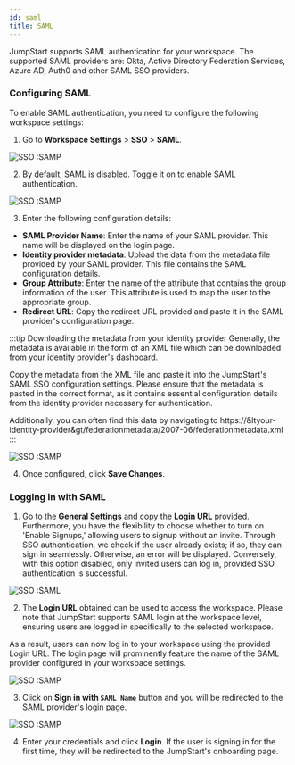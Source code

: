 ```yaml
---
id: saml
title: SAML
---
```


JumpStart supports SAML authentication for your workspace. The supported SAML providers are: Okta, Active Directory Federation Services, Azure AD, Auth0 and other SAML SSO providers.

### Configuring SAML

To enable SAML authentication, you need to configure the following workspace settings:

1. Go to **Workspace Settings** > **SSO** > **SAML**.

  <div style={{textAlign: 'center'}}>

  <img className="screenshot-full" src="/img/sso/saml/workspaceset.png" alt="SSO :SAMP" />

  </div>

2. By default, SAML is disabled. Toggle it on to enable SAML authentication.

  <div style={{textAlign: 'center'}}>

  <img className="screenshot-full" src="/img/sso/saml/enable.png" alt="SSO :SAMP" />

  </div>

3. Enter the following configuration details:

  - **SAML Provider Name**: Enter the name of your SAML provider. This name will be displayed on the login page.
  - **Identity provider metadata**: Upload the data from the metadata file provided by your SAML provider. This file contains the SAML configuration details.
  - **Group Attribute**: Enter the name of the attribute that contains the group information of the user. This attribute is used to map the user to the appropriate group.
  - **Redirect URL**: Copy the redirect URL provided and paste it in the SAML provider's configuration page.

  :::tip Downloading the metadata from your identity provider
  Generally, the metadata is available in the form of an XML file which can be downloaded from your identity provider's dashboard.

  Copy the metadata from the XML file and paste it into the JumpStart's SAML SSO configuration settings. Please ensure that the metadata is pasted in the correct format, as it contains essential configuration details from the identity provider necessary for authentication.

  Additionally, you can often find this data by navigating to https://&ltyour-identity-provider&gt/federationmetadata/2007-06/federationmetadata.xml
  :::

  <div style={{textAlign: 'center'}}>

  <img className="screenshot-full" src="/img/sso/saml/config.png" alt="SSO :SAMP" />

  </div>

4. Once configured, click **Save Changes**.

### Logging in with SAML

1. Go to the **[General Settings](/docs/user-authentication/general-settings)** and copy the **Login URL** provided. Furthermore, you have the flexibility to choose whether to turn on 'Enable Signups,' allowing users to signup without an invite. Through SSO authentication, we check if the user already exists; if so, they can sign in seamlessly. Otherwise, an error will be displayed. Conversely, with this option disabled, only invited users can log in, provided SSO authentication is successful.
  
  <div style={{textAlign: 'center'}}>

  <img className="screenshot-full" src="/img/sso/saml/url.png" alt="SSO :SAML"/>

  </div>

2. The **Login URL** obtained can be used to access the workspace. Please note that JumpStart supports SAML login at the workspace level, ensuring users are logged in specifically to the selected workspace. 

  As a result, users can now log in to your workspace using the provided Login URL. The login page will prominently feature the name of the SAML provider configured in your workspace settings.

  <div style={{textAlign: 'center'}}>

  <img className="screenshot-full" src="/img/sso/saml/login.png" alt="SSO :SAMP" />

  </div>

3. Click on **Sign in with `SAML Name`** button and you will be redirected to the SAML provider's login page.

  <div style={{textAlign: 'center'}}>

  <img className="screenshot-full" src="/img/sso/saml/auth.png" alt="SSO :SAMP" />

  </div>

4. Enter your credentials and click **Login**. If the user is signing in for the first time, they will be redirected to the JumpStart's onboarding page.